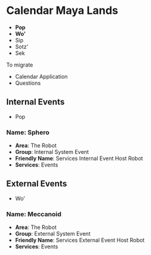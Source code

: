 # Calendar Maya Lands


- __Pop__
- __Wo'__
- Sip
- Sotz'
- Sek

To migrate

- Calendar Application
- Questions

## Internal Events

- Pop

### Name: Sphero

- __Area__: The Robot
- __Group__: Internal System Event
- __Friendly Name__: Services Internal Event Host Robot
- __Services__: Events

## External Events

- Wo'

### Name: Meccanoid

- __Area__: The Robot
- __Group__: External System Event
- __Friendly Name__: Services External Event Host Robot
- __Services__: Events

